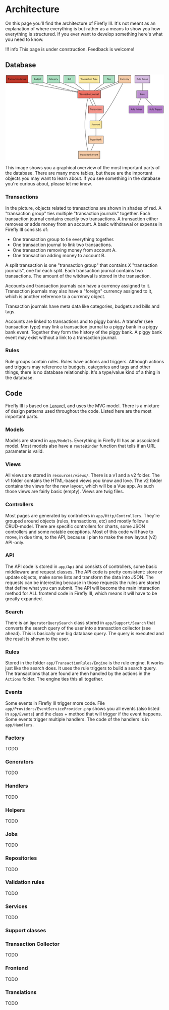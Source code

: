# Architecture

On this page you'll find the architecture of Firefly III. It's not meant as an explanation of where everything is but rather as a means to show you how everything is structured. If you ever want to develop something here's what you need to know.

!!! info
    This page is under construction. Feedback is welcome!

## Database

![Basic database structure](images/database.png)

This image shows you a graphical overview of the most important parts of the database. There are many more tables, but these are the important objects you may want to learn about. If you see something in the database you're curious about, please let me know.

### Transactions

In the picture, objects related to transactions are shown in shades of red. A "transaction group" ties multiple "transaction journals" together. Each transaction journal contains exactly two transactions. A transaction either removes or adds money from an account. A basic withdrawal or expense in Firefly III consists of: 

- One transaction group to tie everything together.
- One transaction journal to link two transactions.
- One transaction removing money from account A.
- One transaction adding money to account B.

A split transaction is one "transaction group" that contains *X* "transaction journals", one for each split. Each transaction journal contains two transactions. The amount of the witdrawal is stored in the transaction.

Accounts and transaction journals can have a currency assigned to it. Transaction journals may also have a "foreign" currency assigned to it, which is another reference to a currency object.

Transaction journals have meta data like categories, budgets and bills and tags.

Accounts are linked to transactions and to piggy banks. A transfer (see transaction type) may link a transaction journal to a piggy bank in a piggy bank event. Together they form the history of the piggy bank. A piggy bank event may exist without a link to a transaction journal.

### Rules

Rule groups contain rules. Rules have actions and triggers. Although actions and triggers may reference to budgets, categories and tags and other things, there is no database relationship. It's a type/value kind of a thing in the database.

## Code

Firefly III is based on [Laravel](https://laravel.com/), and uses the MVC model. There is a mixture of design patterns used throughout the code. Listed here are the most important parts.

### Models

Models are stored in `app/Models`. Everything in Firefly III has an associated model. Most models also have a `routeBinder` function that tells if an URL parameter is valid.

### Views

All views are stored in `resources/views/`. There is a v1 and a v2 folder. The v1 folder contains the HTML-based views you know and love. The v2 folder contains the views for the new layout, which will be a Vue app. As such those views are fairly basic (empty). Views are twig files.

### Controllers

Most pages are generated by controllers in `app/Http/Controllers`. They're grouped around objects (rules, transactions, etc) and mostly follow a CRUD-model. There are specific controllers for charts, some JSON controllers and some notable exceptions. Most of this code will have to move, in due time, to the API, because I plan to make the new layout (v2) API-only.

### API

The API code is stored in `app/Api` and consists of controllers, some basic middleware and request classes. The API code is pretty consistent: store or update objects, make some lists and transform the data into JSON. The requests can be interesting because in those requests the rules are stored that define what you can submit. The API will become the main interaction method for ALL frontend code in Firefly III, which means it will have to be greatly expanded.

### Search

There is an `OperatorQuerySearch` class stored in `app/Support/Search` that converts the search query of the user into a transaction collector (see ahead). This is basically one big database query. The query is executed and the result is shown to the user.

### Rules

Stored in the folder `app/TransactionRules/Engine` is the rule engine. It works just like the search does. It uses the rule triggers to build a search query. The transactions that are found are then handled by the actions in the `Actions` folder. The engine ties this all together.

### Events

Some events in Firefly III trigger more code. File `app/Providers/EventServiceProvider.php` shows you all events (also listed in `app/Events`) and the class + method that will trigger if the event happens. Some events trigger multiple handlers. The code of the handlers is in `app/Handlers`.

### Factory

TODO

### Generators

TODO

### Handlers

TODO

### Helpers

TODO

### Jobs

TODO

### Repositories

TODO

### Validation rules

TODO

### Services

TODO

### Support classes

### Transaction Collector

TODO

### Frontend

TODO

### Translations

TODO